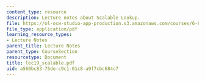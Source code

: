 ```yaml
---
content_type: resource
description: Lecture notes about Scalable Lookup.
file: https://ol-ocw-studio-app-production.s3.amazonaws.com/courses/6-824-distributed-computer-systems-engineering-spring-2006/a560bc8375dec9c101c8a9f7cbc684c7_lec19_scalable.pdf
file_type: application/pdf
learning_resource_types:
- Lecture Notes
parent_title: Lecture Notes
parent_type: CourseSection
resourcetype: Document
title: lec19_scalable.pdf
uid: a560bc83-75de-c9c1-01c8-a9f7cbc684c7
---
```

